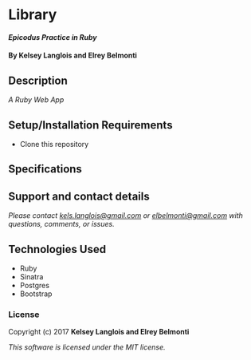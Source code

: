 # Library

#### _Epicodus Practice in Ruby_

#### By Kelsey Langlois and Elrey Belmonti

## Description

_A Ruby Web App_

## Setup/Installation Requirements

* Clone this repository

## Specifications

## Support and contact details

_Please contact [kels.langlois@gmail.com](mailto:kels.langlois@gmail.com) or [elbelmonti@gmail.com](mailto:elbelmonti@gmail.com) with questions, comments, or issues._

## Technologies Used

* Ruby
* Sinatra
* Postgres
* Bootstrap

### License

Copyright (c) 2017 **Kelsey Langlois and Elrey Belmonti**

*This software is licensed under the MIT license.*
